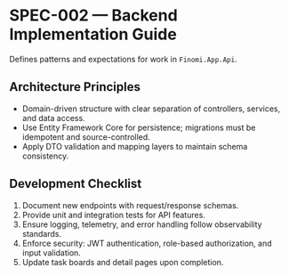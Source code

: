 # SPEC-002 — Backend Implementation Guide

Defines patterns and expectations for work in `Finomi.App.Api`.

## Architecture Principles
- Domain-driven structure with clear separation of controllers, services, and data access.
- Use Entity Framework Core for persistence; migrations must be idempotent and source-controlled.
- Apply DTO validation and mapping layers to maintain schema consistency.

## Development Checklist
1. Document new endpoints with request/response schemas.
2. Provide unit and integration tests for API features.
3. Ensure logging, telemetry, and error handling follow observability standards.
4. Enforce security: JWT authentication, role-based authorization, and input validation.
5. Update task boards and detail pages upon completion.
